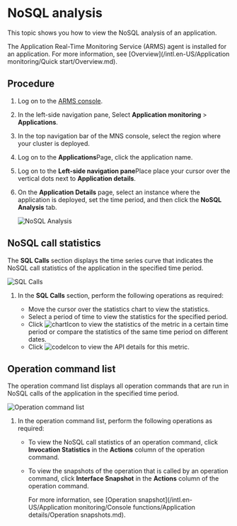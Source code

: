 # NoSQL analysis

This topic shows you how to view the NoSQL analysis of an application.

The Application Real-Time Monitoring Service \(ARMS\) agent is installed for an application. For more information, see [Overview](/intl.en-US/Application monitoring/Quick start/Overview.md).

## Procedure

1.  Log on to the [ARMS console](https://arms-ap-southeast-1.console.aliyun.com/#/home).

2.  In the left-side navigation pane, Select **Application monitoring** \> **Applications**.

3.  In the top navigation bar of the MNS console, select the region where your cluster is deployed.

4.  Log on to the **Applications**Page, click the application name.

5.  Log on to the **Left-side navigation pane**Place place your cursor over the vertical dots next to **Application details**.

6.  On the **Application Details** page, select an instance where the application is deployed, set the time period, and then click the **NoSQL Analysis** tab.

    ![NoSQL Analysis](https://static-aliyun-doc.oss-accelerate.aliyuncs.com/assets/img/en-US/1725424161/p236398.png)


## NoSQL call statistics

The **SQL Calls** section displays the time series curve that indicates the NoSQL call statistics of the application in the specified time period.

![SQL Calls](https://static-aliyun-doc.oss-accelerate.aliyuncs.com/assets/img/en-US/1725424161/p236412.png)

1.  In the **SQL Calls** section, perform the following operations as required:

    -   Move the cursor over the statistics chart to view the statistics.
    -   Select a period of time to view the statistics for the specified period.
    -   Click ![chart](https://static-aliyun-doc.oss-accelerate.aliyuncs.com/assets/img/en-US/9624334161/p230753.png)Icon to view the statistics of the metric in a certain time period or compare the statistics of the same time period on different dates.
    -   Click ![code](https://static-aliyun-doc.oss-accelerate.aliyuncs.com/assets/img/en-US/9624334161/p230759.png)Icon to view the API details for this metric.

## Operation command list

The operation command list displays all operation commands that are run in NoSQL calls of the application in the specified time period.

![Operation command list](https://static-aliyun-doc.oss-accelerate.aliyuncs.com/assets/img/en-US/1725424161/p236413.png)

1.  In the operation command list, perform the following operations as required:

    -   To view the NoSQL call statistics of an operation command, click **Invocation Statistics** in the **Actions** column of the operation command.
    -   To view the snapshots of the operation that is called by an operation command, click **Interface Snapshot** in the **Actions** column of the operation command.

        For more information, see [Operation snapshot](/intl.en-US/Application monitoring/Console functions/Application details/Operation snapshots.md).


